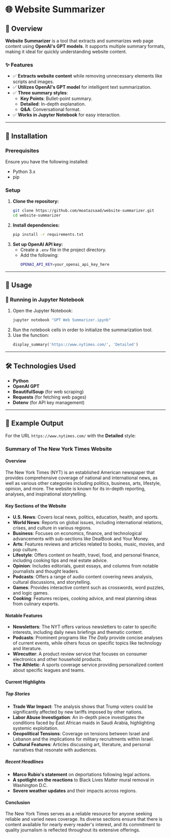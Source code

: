 # 🌐 Website Summarizer  

## 📌 Overview  
**Website Summarizer** is a tool that extracts and summarizes web page content using **OpenAI's GPT models**. It supports multiple summary formats, making it ideal for quickly understanding website content.  

### ✨ Features  
- ✅ **Extracts website content** while removing unnecessary elements like scripts and images.  
- ✅ **Utilizes OpenAI's GPT model** for intelligent text summarization.  
- ✅ **Three summary styles**:  
  - **Key Points**: Bullet-point summary.  
  - **Detailed**: In-depth explanation.  
  - **Q&A**: Conversational format.  
- ✅ **Works in Jupyter Notebook** for easy interaction.  

---

## 🚀 Installation  

### Prerequisites  
Ensure you have the following installed:  
- Python 3.x  
- pip  

### Setup  
1. **Clone the repository:**  
   ```sh
   git clone https://github.com/moatazsaad/website-summarizer.git  
   cd website-summarizer  
   ```  
2. **Install dependencies:**  
   ```sh
   pip install -r requirements.txt  
   ```  
3. **Set up OpenAI API key:**  
   - Create a `.env` file in the project directory.  
   - Add the following:  
     ```sh
     OPENAI_API_KEY=your_openai_api_key_here  
     ```  

---

## 🎯 Usage  

### 🔹 Running in Jupyter Notebook  
1. Open the Jupyter Notebook:  
   ```sh
   jupyter notebook "GPT Web Summarizer.ipynb"  
   ```  
2. Run the notebook cells in order to initialize the summarization tool.  
3. Use the function:  
   ```python
   display_summary('https://www.nytimes.com/', 'Detailed')  
   ```  

---

## 🛠 Technologies Used  
- **Python**  
- **OpenAI GPT**  
- **BeautifulSoup** (for web scraping)  
- **Requests** (for fetching web pages)  
- **Dotenv** (for API key management)  

---

## 📌 Example Output  
For the URL `https://www.nytimes.com/` with the **Detailed** style:

### **Summary of The New York Times Website**
#### **Overview**
The New York Times (NYT) is an established American newspaper that provides comprehensive coverage of national and international news, as well as various other categories including politics, business, arts, lifestyle, opinion, and more. The website is known for its in-depth reporting, analyses, and inspirational storytelling.

#### **Key Sections of the Website**
- **U.S. News**: Covers local news, politics, education, health, and sports.
- **World News**: Reports on global issues, including international relations, crises, and culture in various regions.
- **Business**: Focuses on economics, finance, and technological advancements with sub-sections like DealBook and Your Money.
- **Arts**: Features reviews and articles related to books, music, movies, and pop culture.
- **Lifestyle**: Offers content on health, travel, food, and personal finance, including cooking tips and real estate advice.
- **Opinion**: Includes editorials, guest essays, and columns from notable journalists and thought leaders.
- **Podcasts**: Offers a range of audio content covering news analysis, cultural discussions, and storytelling.
- **Games**: Provides interactive content such as crosswords, word puzzles, and logic games.
- **Cooking**: Features recipes, cooking advice, and meal planning ideas from culinary experts.

#### **Notable Features**
- **Newsletters**: The NYT offers various newsletters to cater to specific interests, including daily news briefings and thematic content.
- **Podcasts**: Prominent programs like *The Daily* provide concise analyses of current events, while others focus on specific topics like technology and literature.
- **Wirecutter**: A product review service that focuses on consumer electronics and other household products.
- **The Athletic**: A sports coverage service providing personalized content about specific leagues and teams.

#### **Current Highlights**
##### **Top Stories**
- **Trade War Impact**: The analysis shows that Trump voters could be significantly affected by new tariffs imposed by other nations.
- **Labor Abuse Investigation**: An in-depth piece investigates the conditions faced by East African maids in Saudi Arabia, highlighting systemic exploitation.
- **Geopolitical Tensions**: Coverage on tensions between Israel and Lebanon and the implications for military recruitments within Israel.
- **Cultural Features**: Articles discussing art, literature, and personal narratives that resonate with audiences.

##### **Recent Headlines**
- **Marco Rubio's statement** on deportations following legal actions.
- **A spotlight on the reactions** to Black Lives Matter mural removal in Washington D.C.
- **Severe weather updates** and their impacts across regions.

#### **Conclusion**
The New York Times serves as a reliable resource for anyone seeking reliable and varied news coverage. Its diverse sections ensure that there is content available for nearly every reader's interest, and its commitment to quality journalism is reflected throughout its extensive offerings.

